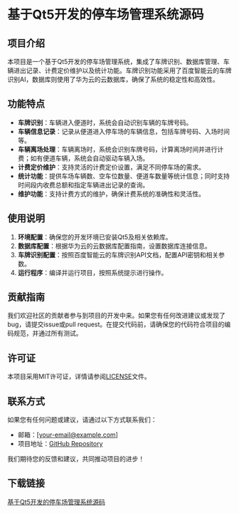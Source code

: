 # 基于Qt5开发的停车场管理系统源码

## 项目介绍

本项目是一个基于Qt5开发的停车场管理系统，集成了车牌识别、数据库管理、车辆进出记录、计费定价维护以及统计功能。车牌识别功能采用了百度智能云的车牌识别AI，数据库则使用了华为云的云数据库，确保了系统的稳定性和高效性。

## 功能特点

- **车牌识别**：车辆进入便道时，系统会自动识别车辆的车牌号码。
- **车辆信息记录**：记录从便道进入停车场的车辆信息，包括车牌号码、入场时间等。
- **车辆离场处理**：车辆离场时，系统会识别车牌号码，计算离场时间并进行计费；如有便道车辆，系统会自动驱动车辆入场。
- **计费定价维护**：支持灵活的计费定价设置，满足不同停车场的需求。
- **统计功能**：提供车场车辆数、空车位数量、便道车数量等统计信息；同时支持时间段内收费总额和指定车辆进出记录的查询。
- **维护功能**：支持计费方式的维护，确保计费系统的准确性和灵活性。

## 使用说明

1. **环境配置**：确保您的开发环境已安装Qt5及相关依赖库。
2. **数据库配置**：根据华为云的云数据库配置指南，设置数据库连接信息。
3. **车牌识别配置**：按照百度智能云的车牌识别API文档，配置API密钥和相关参数。
4. **运行程序**：编译并运行项目，按照系统提示进行操作。

## 贡献指南

我们欢迎社区的贡献者参与到项目的开发中来。如果您有任何改进建议或发现了bug，请提交issue或pull request。在提交代码前，请确保您的代码符合项目的编码规范，并通过所有测试。

## 许可证

本项目采用MIT许可证，详情请参阅[LICENSE](LICENSE)文件。

## 联系方式

如果您有任何问题或建议，请通过以下方式联系我们：

- 邮箱：[your-email@example.com]
- 项目地址：[GitHub Repository](https://github.com/your-repo)

我们期待您的反馈和建议，共同推动项目的进步！

## 下载链接

[基于Qt5开发的停车场管理系统源码](https://pan.quark.cn/s/1aab6ba0a59d)